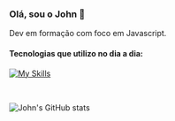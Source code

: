 ### Olá, sou o John 👻
Dev em formação com foco em Javascript.


#### Tecnologias que utilizo no dia a dia:
[![My Skills](https://skillicons.dev/icons?i=js,html,css,sass,ruby,figma)](https://skillicons.dev)

<br>


![John's GitHub stats](https://github-readme-stats.vercel.app/api?username=john5ouza&show_icons=true&theme=dracula)


